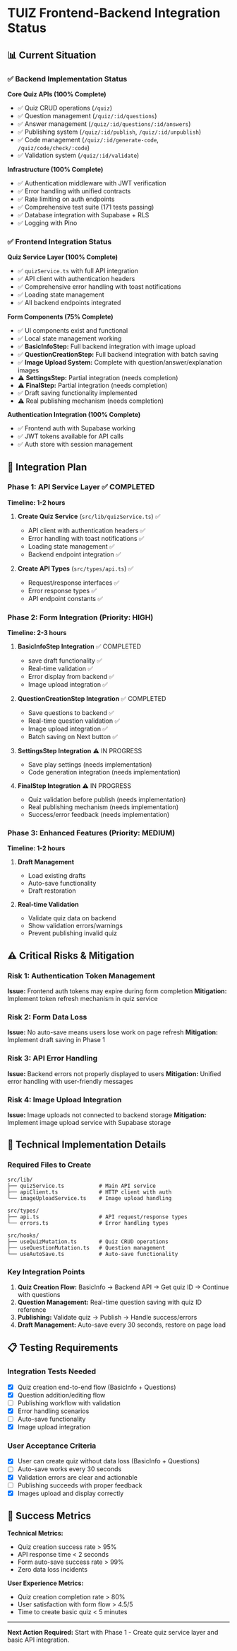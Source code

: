 # TUIZ Frontend-Backend Integration Status

## 📊 Current Situation

### ✅ Backend Implementation Status

**Core Quiz APIs (100% Complete)**

- ✅ Quiz CRUD operations (`/quiz`)
- ✅ Question management (`/quiz/:id/questions`)
- ✅ Answer management (`/quiz/:id/questions/:id/answers`)
- ✅ Publishing system (`/quiz/:id/publish`, `/quiz/:id/unpublish`)
- ✅ Code management (`/quiz/:id/generate-code`, `/quiz/code/check/:code`)
- ✅ Validation system (`/quiz/:id/validate`)

**Infrastructure (100% Complete)**

- ✅ Authentication middleware with JWT verification
- ✅ Error handling with unified contracts
- ✅ Rate limiting on auth endpoints
- ✅ Comprehensive test suite (171 tests passing)
- ✅ Database integration with Supabase + RLS
- ✅ Logging with Pino

### ✅ Frontend Integration Status

**Quiz Service Layer (100% Complete)**

- ✅ `quizService.ts` with full API integration
- ✅ API client with authentication headers
- ✅ Comprehensive error handling with toast notifications
- ✅ Loading state management
- ✅ All backend endpoints integrated

**Form Components (75% Complete)**

- ✅ UI components exist and functional
- ✅ Local state management working
- ✅ **BasicInfoStep:** Full backend integration with image upload
- ✅ **QuestionCreationStep:** Full backend integration with batch saving
- ✅ **Image Upload System:** Complete with question/answer/explanation images
- ⚠️ **SettingsStep:** Partial integration (needs completion)
- ⚠️ **FinalStep:** Partial integration (needs completion)
- ✅ Draft saving functionality implemented
- ⚠️ Real publishing mechanism (needs completion)

**Authentication Integration (100% Complete)**

- ✅ Frontend auth with Supabase working
- ✅ JWT tokens available for API calls
- ✅ Auth store with session management

## 🎯 Integration Plan

### Phase 1: API Service Layer ✅ COMPLETED

**Timeline: 1-2 hours**

1. **Create Quiz Service** (`src/lib/quizService.ts`) ✅
   - API client with authentication headers ✅
   - Error handling with toast notifications ✅
   - Loading state management ✅
   - Backend endpoint integration ✅

2. **Create API Types** (`src/types/api.ts`) ✅
   - Request/response interfaces ✅
   - Error response types ✅
   - API endpoint constants ✅

### Phase 2: Form Integration (Priority: HIGH)

**Timeline: 2-3 hours**

1. **BasicInfoStep Integration** ✅ COMPLETED
   - save draft functionality ✅
   - Real-time validation ✅
   - Error display from backend ✅
   - Image upload integration ✅

2. **QuestionCreationStep Integration** ✅ COMPLETED
   - Save questions to backend ✅
   - Real-time question validation ✅
   - Image upload integration ✅
   - Batch saving on Next button ✅

3. **SettingsStep Integration** ⚠️ IN PROGRESS
   - Save play settings (needs implementation)
   - Code generation integration (needs implementation)

4. **FinalStep Integration** ⚠️ IN PROGRESS
   - Quiz validation before publish (needs implementation)
   - Real publishing mechanism (needs implementation)
   - Success/error feedback (needs implementation)

### Phase 3: Enhanced Features (Priority: MEDIUM)

**Timeline: 1-2 hours**

1. **Draft Management**
   - Load existing drafts
   - Auto-save functionality
   - Draft restoration

2. **Real-time Validation**
   - Validate quiz data on backend
   - Show validation errors/warnings
   - Prevent publishing invalid quiz

## ⚠️ Critical Risks & Mitigation

### Risk 1: Authentication Token Management

**Issue:** Frontend auth tokens may expire during form completion
**Mitigation:** Implement token refresh mechanism in quiz service

### Risk 2: Form Data Loss

**Issue:** No auto-save means users lose work on page refresh
**Mitigation:** Implement draft saving in Phase 1

### Risk 3: API Error Handling

**Issue:** Backend errors not properly displayed to users
**Mitigation:** Unified error handling with user-friendly messages

### Risk 4: Image Upload Integration

**Issue:** Image uploads not connected to backend storage
**Mitigation:** Implement image upload service with Supabase storage

## 🔧 Technical Implementation Details

### Required Files to Create

```
src/lib/
├── quizService.ts           # Main API service
├── apiClient.ts             # HTTP client with auth
└── imageUploadService.ts    # Image upload handling

src/types/
├── api.ts                   # API request/response types
└── errors.ts                # Error handling types

src/hooks/
├── useQuizMutation.ts       # Quiz CRUD operations
├── useQuestionMutation.ts   # Question management
└── useAutoSave.ts           # Auto-save functionality
```

### Key Integration Points

1. **Quiz Creation Flow:** BasicInfo → Backend API → Get quiz ID → Continue with questions
2. **Question Management:** Real-time question saving with quiz ID reference
3. **Publishing:** Validate quiz → Publish → Handle success/errors
4. **Draft Management:** Auto-save every 30 seconds, restore on page load

## 📋 Testing Requirements

### Integration Tests Needed

- [x] Quiz creation end-to-end flow (BasicInfo + Questions)
- [x] Question addition/editing flow
- [ ] Publishing workflow with validation
- [x] Error handling scenarios
- [ ] Auto-save functionality
- [x] Image upload integration

### User Acceptance Criteria

- [x] User can create quiz without data loss (BasicInfo + Questions)
- [ ] Auto-save works every 30 seconds
- [x] Validation errors are clear and actionable
- [ ] Publishing succeeds with proper feedback
- [x] Images upload and display correctly

## 🚀 Success Metrics

**Technical Metrics:**

- Quiz creation success rate > 95%
- API response time < 2 seconds
- Form auto-save success rate > 99%
- Zero data loss incidents

**User Experience Metrics:**

- Quiz creation completion rate > 80%
- User satisfaction with form flow > 4.5/5
- Time to create basic quiz < 5 minutes

---

**Next Action Required:** Start with Phase 1 - Create quiz service layer and basic API integration.
